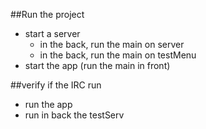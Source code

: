 ##Run the project
- start a server
    - in the back, run the main on server
    - in the back, run the main on testMenu
- start the app (run the main in front)

##verify if the IRC run
- run the app
- run in back the testServ